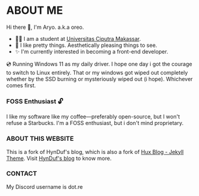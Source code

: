 # ABOUT ME
Hi there 👋, I'm Aryo.
a.k.a oreo.

- 👨‍🎓 I am a student at [Universitas Ciputra Makassar](http://codeforces.com/profile/_LNHTD_).
- 💜 I like pretty things. Aesthetically pleasing things to see.
- ✨ I'm currently interested in becoming a front-end developer.

💿 Running Windows 11 as my daily driver. I hope one day i got the courage to switch to Linux entirely. That or my windows got wiped out completely whether by the SSD burning or mysteriously wiped out (i hope). Whichever comes first.

### FOSS Enthusiast 🔓
I like my software like my coffee—preferably open-source, but I won't refuse a Starbucks. I'm a FOSS enthusiast, but i don't mind proprietary.

### ABOUT THIS WEBSITE
This is a fork of HynDuf's blog, which is also a fork of [Hux Blog - Jekyll Theme](https://github.com/Huxpro/huxpro.github.io).
Visit [HynDuf's blog](https://hynduf.github.io/2023/12/31/building-my-aesthetic-personal-site/) to know more.

### CONTACT
My Discord username is dot.re